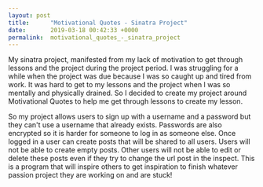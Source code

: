 ```yaml
---
layout: post
title:      "Motivational Quotes - Sinatra Project"
date:       2019-03-18 00:42:33 +0000
permalink:  motivational_quotes_-_sinatra_project
---
```



My sinatra project, manifested from my lack of motivation to get through lessons and the project during the project period. I was struggling for a while when the project was due because I was so caught up and tired from work. It was hard to get to my lessons and the project when I was so mentally and physically drained. So I decided to create my project around Motivational Quotes to help me get through lessons to create my lesson. 

So my project allows users to sign up with a username and a password but they can't use a username that already exists. Passwords are also encrypted so it is harder for someone to log in as someone else. Once logged in a user can create posts that will be shared to all users. Users will not be able to create empty posts. Other users will not be able to edit or delete these posts even if they try to change the url post in the inspect. This is a program that will inspire others to get inspiration to finish whatever passion project they are working on and are stuck! 


